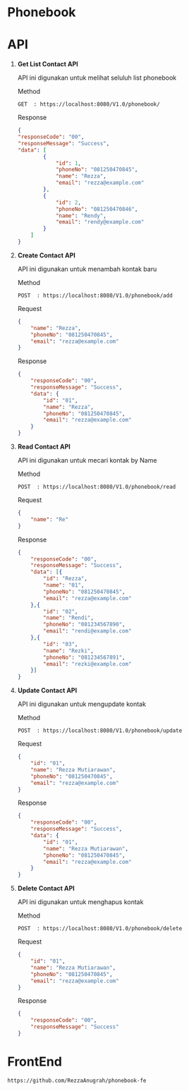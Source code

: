 # Phonebook


# API

1. **Get List Contact API**

    API ini digunakan untuk melihat seluluh list phonebook

    Method
    ```api
    GET  : https://localhost:8080/V1.0/phonebook/
    ```

     Response
    ```json
    {
    "responseCode": "00",
    "responseMessage": "Success",
    "data": [
            {
                "id": 1,
                "phoneNo": "081250470845",
                "name": "Rezza",
                "email": "rezza@example.com"
            },
            {
                "id": 2,
                "phoneNo": "081250470846",
                "name": "Rendy",
                "email": "rendy@example.com"
            }
        ]
    }
    ```

2. **Create Contact API**

    API ini digunakan untuk menambah kontak baru

    Method
    ```api
    POST  : https://localhost:8080/V1.0/phonebook/add
    ```
    
    Request
    ```json
    {
        "name": "Rezza",
        "phoneNo": "081250470845",
        "email": "rezza@example.com"
    }
    ```

     Response
    ```json
    {
        "responseCode": "00",
        "responseMessage": "Success",
        "data": {
            "id": "01",
            "name": "Rezza",
            "phoneNo": "081250470845",
            "email": "rezza@example.com"
        }
    }
    ```
3. **Read Contact API**

    API ini digunakan untuk mecari kontak by Name

    Method
    ```api
    POST  : https://localhost:8080/V1.0/phonebook/read
    ```
    
    Request
    ```json
    {
        "name": "Re"
    }
    ```

    Response
    ```json
    {
        "responseCode": "00",
        "responseMessage": "Success",
        "data": [{
            "id": "Rezza",
            "name": "01",
            "phoneNo": "081250470845",
            "email": "rezza@example.com"
        },{
            "id": "02",
            "name": "Rendi",
            "phoneNo": "081234567890",
            "email": "rendi@example.com"
        },{
            "id": "03",
            "name": "Rezki",
            "phoneNo": "081234567891",
            "email": "rezki@example.com"
        }]
    }
    ```

4. **Update Contact API**

    API ini digunakan untuk mengupdate kontak

    Method
    ```api
    POST  : https://localhost:8080/V1.0/phonebook/update
    ```
    
    Request
    ```json
    {
        "id": "01",
        "name": "Rezza Mutiarawan",
        "phoneNo": "081250470845",
        "email": "rezza@example.com"
    }
    ```

     Response
    ```json
    {
        "responseCode": "00",
        "responseMessage": "Success",
        "data": {
            "id": "01",
            "name": "Rezza Mutiarawan",
            "phoneNo": "081250470845",
            "email": "rezza@example.com"
        }
    }
    ```
5. **Delete Contact API**

    API ini digunakan untuk menghapus kontak

    Method
    ```api
    POST  : https://localhost:8080/V1.0/phonebook/delete
    ```
    
    Request
    ```json
    {
        "id": "01",
        "name": "Rezza Mutiarawan",
        "phoneNo": "081250470845",
        "email": "rezza@example.com"
    }
    ```

     Response
    ```json
    {
        "responseCode": "00",
        "responseMessage": "Success"
    }
    ```

# FrontEnd
    
    https://github.com/RezzaAnugrah/phonebook-fe
